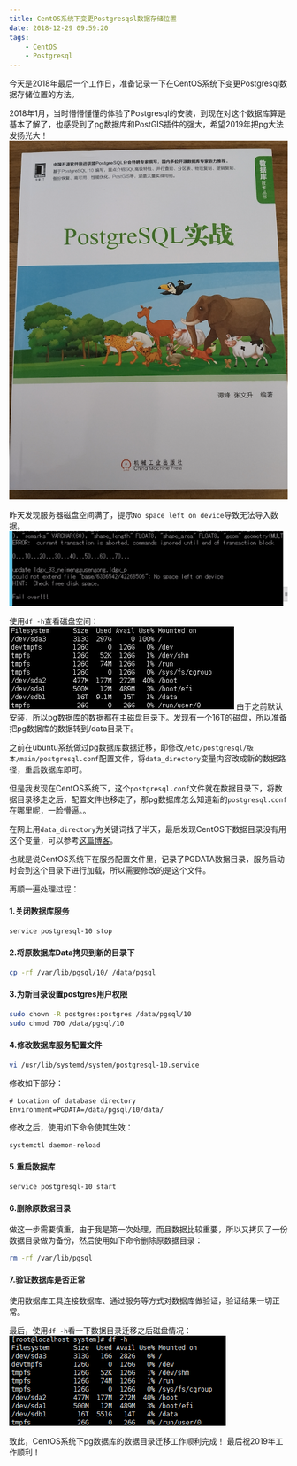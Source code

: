```yaml
---
title: CentOS系统下变更Postgresqsl数据存储位置
date: 2018-12-29 09:59:20
tags: 
	- CentOS
	- Postgresql
---
```


今天是2018年最后一个工作日，准备记录一下在CentOS系统下变更Postgresql数据存储位置的方法。

2018年1月，当时懵懵懂懂的体验了Postgresql的安装，到现在对这个数据库算是基本了解了，也感受到了pg数据库和PostGIS插件的强大，希望2019年把pg大法发扬光大！
![pg大法好](centospostgresqlpgdata/1.png)

昨天发现服务器磁盘空间满了，提示`No space left on device`导致无法导入数据。
![磁盘空间不足](centospostgresqlpgdata/2.png)

使用`df -h`查看磁盘空间：
![查看磁盘空间](centospostgresqlpgdata/3.png)
由于之前默认安装，所以pg数据库的数据都在主磁盘目录下。发现有一个16T的磁盘，所以准备把pg数据库的数据转到/data目录下。

之前在ubuntu系统做过pg数据库数据迁移，即修改`/etc/postgresql/版本/main/postgresql.conf`配置文件，将`data_directory`变量内容改成新的数据路径，重启数据库即可。

但是我发现在CentOS系统下，这个`postgresql.conf`文件就在数据目录下，将数据目录移走之后，配置文件也移走了，那pg数据库怎么知道新的`postgresql.conf`在哪里呢，一脸懵逼。。

在网上用`data_directory`为关键词找了半天，最后发现CentOS下数据目录没有用这个变量，可以参考[这篇博客](https://blog.csdn.net/wk1134314305/article/details/79054248)。

也就是说CentOS系统下在服务配置文件里，记录了PGDATA数据目录，服务启动时会到这个目录下进行加载，所以需要修改的是这个文件。

再顺一遍处理过程：

#### 1.关闭数据库服务
```bash
service postgresql-10 stop
```

#### 2.将原数据库Data拷贝到新的目录下
```bash
cp -rf /var/lib/pgsql/10/ /data/pgsql
```

#### 3.为新目录设置postgres用户权限
```bash
sudo chown -R postgres:postgres /data/pgsql/10
sudo chmod 700 /data/pgsql/10
```

#### 4.修改数据库服务配置文件
```bash
vi /usr/lib/systemd/system/postgresql-10.service
```
修改如下部分：
```config
# Location of database directory
Environment=PGDATA=/data/pgsql/10/data/
```
修改之后，使用如下命令使其生效：
```bash
systemctl daemon-reload
```

#### 5.重启数据库
```bash
service postgresql-10 start
```

#### 6.删除原数据目录
做这一步需要慎重，由于我是第一次处理，而且数据比较重要，所以又拷贝了一份数据目录做为备份，然后使用如下命令删除原数据目录：
```bash
rm -rf /var/lib/pgsql
```

#### 7.验证数据库是否正常
使用数据库工具连接数据库、通过服务等方式对数据库做验证，验证结果一切正常。

最后，使用`df -h`看一下数据目录迁移之后磁盘情况：
![查看磁盘空间](centospostgresqlpgdata/4.png)

致此，CentOS系统下pg数据库的数据目录迁移工作顺利完成！
最后祝2019年工作顺利！
